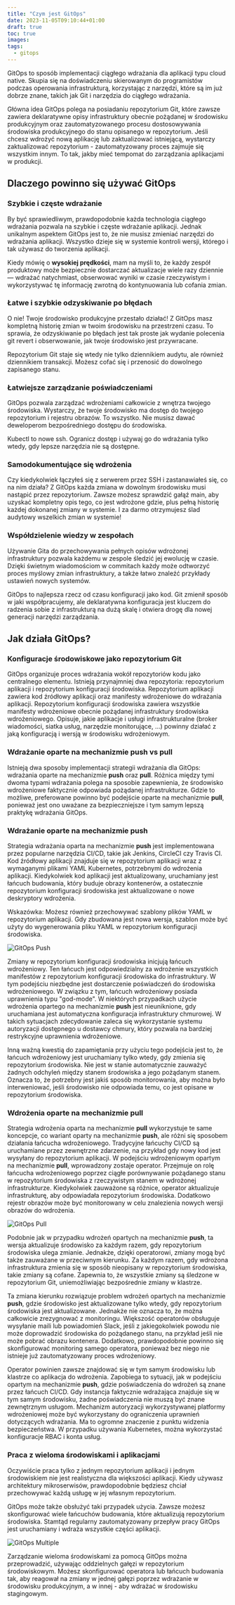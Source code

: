 ```yaml
---
title: "Czym jest GitOps"
date: 2023-11-05T09:10:44+01:00
draft: true
toc: true
images:
tags: 
  - gitops
---
```


GitOps to sposób implementacji ciągłego wdrażania dla aplikacji typu cloud native.
Skupia się na doświadczeniu skierowanym do programistów podczas operowania infrastrukturą, korzystając z narzędzi, które są im już dobrze znane, takich jak Git i narzędzia do ciągłego wdrażania.

Główna idea GitOps polega na posiadaniu repozytorium Git, które zawsze zawiera deklaratywne opisy infrastruktury obecnie pożądanej w środowisku produkcyjnym oraz zautomatyzowanego procesu dostosowywania środowiska produkcyjnego do stanu opisanego w repozytorium. 
Jeśli chcesz wdrożyć nową aplikację lub zaktualizować istniejącą, wystarczy zaktualizować repozytorium - zautomatyzowany proces zajmuje się wszystkim innym. To tak, jakby mieć tempomat do zarządzania aplikacjami w produkcji.

## Dlaczego powinno się używać GitOps

### Szybkie i częste wdrażanie

By być sprawiedliwym, prawdopodobnie każda technologia ciągłego wdrażania pozwala na szybkie i częste wdrażanie aplikacji. 
Jednak unikalnym aspektem GitOps jest to, że nie musisz zmieniać narzędzi do wdrażania aplikacji.
Wszystko dzieje się w systemie kontroli wersji, którego i tak używasz do tworzenia aplikacji.

Kiedy mówię o **wysokiej prędkości**, mam na myśli to, że każdy zespół produktowy może bezpiecznie dostarczać aktualizacje wiele razy dziennie — wdrażać natychmiast, obserwować wyniki w czasie rzeczywistym i wykorzystywać tę informację zwrotną do kontynuowania lub cofania zmian.

### Łatwe i szybkie odzyskiwanie po błędach

O nie! Twoje środowisko produkcyjne przestało działać! Z GitOps masz kompletną historię zmian w twoim środowisku na przestrzeni czasu. 
To sprawia, że odzyskiwanie po błędach jest tak proste jak wydanie polecenia git revert i obserwowanie, jak twoje środowisko jest przywracane.

Repozytorium Git staje się wtedy nie tylko dziennikiem audytu, ale również dziennikiem transakcji. Możesz cofać się i przenosić do dowolnego zapisanego stanu.

### Łatwiejsze zarządzanie poświadczeniami

GitOps pozwala zarządzać wdrożeniami całkowicie z wnętrza twojego środowiska. Wystarczy, że twoje środowisko ma dostęp do twojego repozytorium i rejestru obrazów. To wszystko. Nie musisz dawać deweloperom bezpośredniego dostępu do środowiska.

Kubectl to nowe ssh. Ogranicz dostęp i używaj go do wdrażania tylko wtedy, gdy lepsze narzędzia nie są dostępne.

### Samodokumentujące się wdrożenia

Czy kiedykolwiek łączyłeś się z serwerem przez SSH i zastanawiałeś się, co na nim działa? Z GitOps każda zmiana w dowolnym środowisku musi nastąpić przez repozytorium. 
Zawsze możesz sprawdzić gałąź main, aby uzyskać kompletny opis tego, co jest wdrożone gdzie, plus pełną historię każdej dokonanej zmiany w systemie. I za darmo otrzymujesz ślad audytowy wszelkich zmian w systemie!

### Współdzielenie wiedzy w zespołach

Używanie Gita do przechowywania pełnych opisów wdrożonej infrastruktury pozwala każdemu w zespole śledzić jej ewolucję w czasie.
Dzięki świetnym wiadomościom w commitach każdy może odtworzyć proces myślowy zmian infrastruktury, a także łatwo znaleźć przykłady ustawień nowych systemów.

GitOps to najlepsza rzecz od czasu konfiguracji jako kod. Git zmienił sposób w jaki współpracujemy, ale deklaratywna konfiguracja jest kluczem do radzenia sobie z infrastrukturą na dużą skalę i otwiera drogę dla nowej generacji narzędzi zarządzania.

## Jak działa GitOps?

### Konfiguracje środowiskowe jako repozytorium Git

GitOps organizuje proces wdrażania wokół repozytoriów kodu jako centralnego elementu. Istnieją przynajmniej dwa repozytoria: repozytorium aplikacji i repozytorium konfiguracji środowiska.
Repozytorium aplikacji zawiera kod źródłowy aplikacji oraz manifesty wdrożeniowe do wdrażania aplikacji.
Repozytorium konfiguracji środowiska zawiera wszystkie manifesty wdrożeniowe obecnie pożądanej infrastruktury środowiska wdrożeniowego.
Opisuje, jakie aplikacje i usługi infrastrukturalne (broker wiadomości, siatka usług, narzędzie monitorujące, ...) powinny działać z jaką konfiguracją i wersją w środowisku wdrożeniowym.

### Wdrażanie oparte na mechanizmie push vs pull

Istnieją dwa sposoby implementacji strategii wdrażania dla GitOps: wdrażania oparte na mechanizmie **push** oraz **pull**. 
Różnica między tymi dwoma typami wdrażania polega na sposobie zapewnienia, że środowisko wdrożeniowe faktycznie odpowiada pożądanej infrastrukturze. 
Gdzie to możliwe, preferowane powinno być podejście oparte na mechanizmie **pull**, ponieważ jest ono uważane za bezpieczniejsze i tym samym lepszą praktykę wdrażania GitOps.

### Wdrażanie oparte na mechanizmie push

Strategia wdrażania oparta na mechanizmie **push** jest implementowana przez popularne narzędzia CI/CD, takie jak Jenkins, CircleCI czy Travis CI.
Kod źródłowy aplikacji znajduje się w repozytorium aplikacji wraz z wymaganymi plikami YAML Kubernetes, potrzebnymi do wdrożenia aplikacji.
Kiedykolwiek kod aplikacji jest aktualizowany, uruchamiany jest łańcuch budowania, który buduje obrazy kontenerów, a ostatecznie repozytorium konfiguracji środowiska jest aktualizowane o nowe deskryptory wdrożenia.

Wskazówka: Możesz również przechowywać szablony plików YAML w repozytorium aplikacji. Gdy zbudowana jest nowa wersja, szablon może być użyty do wygenerowania pliku YAML w repozytorium konfiguracji środowiska.

![GitOps Push](/gitops-p1/gitops-push.png "https://gitops.tech/")

Zmiany w repozytorium konfiguracji środowiska inicjują łańcuch wdrożeniowy. Ten łańcuch jest odpowiedzialny za wdrożenie wszystkich manifestów z repozytorium konfiguracji środowiska do infrastruktury.
W tym podejściu niezbędne jest dostarczenie poświadczeń do środowiska wdrożeniowego. W związku z tym, łańcuch wdrożeniowy posiada uprawnienia typu "god-mode". 
W niektórych przypadkach użycie wdrożenia opartego na mechanizmie **push** jest nieuniknione, gdy uruchamiana jest automatyczna konfiguracja infrastruktury chmurowej. 
W takich sytuacjach zdecydowanie zaleca się wykorzystanie systemu autoryzacji dostępnego u dostawcy chmury, który pozwala na bardziej restrykcyjne uprawnienia wdrożeniowe.

Inną ważną kwestią do zapamiętania przy użyciu tego podejścia jest to, że łańcuch wdrożeniowy jest uruchamiany tylko wtedy, gdy zmienia się repozytorium środowiska. 
Nie jest w stanie automatycznie zauważyć żadnych odchyleń między stanem środowiska a jego pożądanym stanem. 
Oznacza to, że potrzebny jest jakiś sposób monitorowania, aby można było interweniować, jeśli środowisko nie odpowiada temu, co jest opisane w repozytorium środowiska.

### Wdrożenia oparte na mechanizmie pull

Strategia wdrożenia oparta na mechanizmie **pull** wykorzystuje te same koncepcje, co wariant oparty na mechanizmie **push**, ale różni się sposobem działania łańcucha wdrożeniowego. 
Tradycyjne łańcuchy CI/CD są uruchamiane przez zewnętrzne zdarzenie, na przykład gdy nowy kod jest wysyłany do repozytorium aplikacji. 
W podejściu wdrożeniowym opartym na mechanizmie **pull**, wprowadzony zostaje operator. 
Przejmuje on rolę łańcucha wdrożeniowego poprzez ciągłe porównywanie pożądanego stanu w repozytorium środowiska z rzeczywistym stanem w wdrożonej infrastrukturze. 
Kiedykolwiek zauważone są różnice, operator aktualizuje infrastrukturę, aby odpowiadała repozytorium środowiska. Dodatkowo rejestr obrazów może być monitorowany w celu znalezienia nowych wersji obrazów do wdrożenia.


![GitOps Pull](/gitops-p1/gitops-pull.png "https://www.gitops.tech/")

Podobnie jak w przypadku wdrożeń opartych na mechanizmie **push**, ta wersja aktualizuje środowisko za każdym razem, gdy repozytorium środowiska ulega zmianie.
Jednakże, dzięki operatorowi, zmiany mogą być także zauważane w przeciwnym kierunku. Za każdym razem, gdy wdrożona infrastruktura zmienia się w sposób nieopisany w repozytorium środowiska, takie zmiany są cofane. 
Zapewnia to, że wszystkie zmiany są śledzone w repozytorium Git, uniemożliwiając bezpośrednie zmiany w klastrze.

Ta zmiana kierunku rozwiązuje problem wdrożeń opartych na mechanizmie **push**, gdzie środowisko jest aktualizowane tylko wtedy, gdy repozytorium środowiska jest aktualizowane.
Jednakże nie oznacza to, że można całkowicie zrezygnować z monitoringu. Większość operatorów obsługuje wysyłanie maili lub powiadomień Slack, 
jeśli z jakiegokolwiek powodu nie może doprowadzić środowiska do pożądanego stanu, na przykład jeśli nie może pobrać obrazu kontenera. 
Dodatkowo, prawdopodobnie powinno się skonfigurować monitoring samego operatora, ponieważ bez niego nie istnieje już zautomatyzowany proces wdrożeniowy.

Operator powinien zawsze znajdować się w tym samym środowisku lub klastrze co aplikacja do wdrożenia. 
Zapobiega to sytuacji, jak w podejściu opartym na mechanizmie **push**, gdzie poświadczenia do wdrożeń są znane przez łańcuch CI/CD. 
Gdy instancja faktycznie wdrażająca znajduje się w tym samym środowisku, żadne poświadczenia nie muszą być znane zewnętrznym usługom. 
Mechanizm autoryzacji wykorzystywanej platformy wdrożeniowej może być wykorzystany do ograniczenia uprawnień dotyczących wdrażania. 
Ma to ogromne znaczenie z punktu widzenia bezpieczeństwa. W przypadku używania Kubernetes, można wykorzystać konfiguracje RBAC i konta usług.

### Praca z wieloma środowiskami i aplikacjami

Oczywiście praca tylko z jednym repozytorium aplikacji i jednym środowiskiem nie jest realistyczna dla większości aplikacji. 
Kiedy używasz architektury mikroserwisów, prawdopodobnie będziesz chciał przechowywać każdą usługę w jej własnym repozytorium.

GitOps może także obsłużyć taki przypadek użycia. Zawsze możesz skonfigurować wiele łańcuchów budowania, które aktualizują repozytorium środowiska. 
Stamtąd regularny zautomatyzowany przepływ pracy GitOps jest uruchamiany i wdraża wszystkie części aplikacji.


![GitOps Multiple](/gitops-p1/gitops-multiple.png "https://gitops.tech/")

Zarządzanie wieloma środowiskami za pomocą GitOps można przeprowadzić, używając oddzielnych gałęzi w repozytorium środowiskowym. 
Możesz skonfigurować operatora lub łańcuch budowania tak, aby reagował na zmiany w jednej gałęzi poprzez wdrażanie w środowisku produkcyjnym, a w innej - aby wdrażać w środowisku stagingowym.
